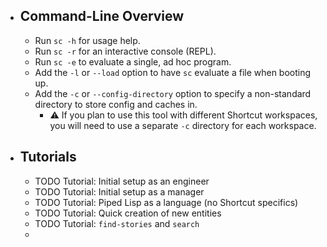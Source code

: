 - ## Command-Line Overview
	- Run `sc -h` for usage help.
	- Run `sc -r` for an interactive console (REPL).
	- Run `sc -e` to evaluate a single, ad hoc program.
	- Add the `-l` or `--load` option to have `sc` evaluate a file when booting up.
	- Add the `-c` or `--config-directory` option to specify a non-standard directory to store config and caches in.
		- ⚠️ If you plan to use this tool with different Shortcut workspaces, you will need to use a separate `-c` directory for each workspace.
- ## Tutorials
	- TODO Tutorial: Initial setup as an engineer
	- TODO Tutorial: Initial setup as a manager
	- TODO Tutorial: Piped Lisp as a language (no Shortcut specifics)
	- TODO Tutorial: Quick creation of new entities
	- TODO Tutorial: `find-stories` and `search`
	-
